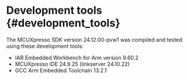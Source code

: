# Development tools {#development_tools}

The MCUXpresso SDK version 24.12.00-pvw1 was compiled and tested using these development tools:

-   IAR Embedded Workbench for Arm version 9.60.2
-   MCUXpresso IDE 24.9.25 \(linkserver 24.10.22\)
-   GCC Arm Embedded Toolchain 13.2.1

